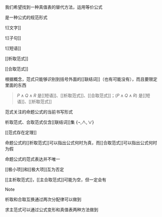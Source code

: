 我们希望找到一种真值表的替代方法，运用等价公式

是一种公式的规范形式

![[文字]]

![[子句]]

![[短语]]

[[析取范式]]

[[合取范式]]

根据概念，范式只能够识别到括号外面的[[联结词]]（也有可能没有），而且要限定里面的东西

> $P\wedge Q \wedge R$ 是[[短语]]、[[析取范式]]、[[合取范式]]；$(P \wedge Q \wedge R)$ 是[[短语]]、[[析取范式]]

范式关注的命题公式的当前书写形式

析取范式、合取范式仅含[[联结词]]集 $\{ \neg,\wedge,\vee \}$

[[范式存在定理]]

命题公式的[[析取范式]]可以指出公式何时为真，而[[合取范式]]可以指出公式何时为假

命题公式的范式表达并不唯一

[[极小项]]和[[极大项]]互为否定


[[主析取范式]]，[[主合取范式]]可能为空，但一定会有


> [!NOTE]
> 析取和合取互换通过两次分配律可以做到


求主范式可以通过公式变形和真值表两种方法做到
